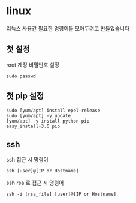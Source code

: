 # linux

리눅스 사용간 필요한 명령어들 모아두려고 만들었습니다

## 첫 설정
root 계정 비밀번호 설정

    sudo passwd

## 첫 pip 설정

    sudo [yum/apt] install epel-release
    sudo [yum/apt] -y update 
    [yum/apt] -y install python-pip
    easy_install-3.6 pip


## ssh

ssh 접근 시 명령어

    ssh [user]@[IP or Hostname]
    
ssh rsa 로 접근 시 명령어

    ssh -i [rsa_file] [user]@[IP or Hostname]
<!-- 

옵션

 내용

비고 

 -a

 인증 에이전트의 전송을 불허

 

 -c

 세션을 암호화하는데 사용할 암호 해독기를 선택한다.

  idea가 기본값이고,  arcfour가 가장 빠르며, 

  none은 rlogin이나 rsh(암호화 없음)를 사용

 -e 

 세션에 대한 이스케이프 문자를 설정

 

 -f

인증과 전송이 설정된 후에 백그라운드에서 ssh를 설정 

 

 -i

 RSA 인증을 위한 비밀 키를 읽어 올 아이덴티티 파일을 선택

 

 -k

 Kerberos 티켓의 전송을 불허

 

 -l

 원격 시스템에 사용할 로그인 이름을 설정

 

 -n

 ssh가 백그라운드에서 실행될 때 사용되는 /dev/nulls 로 부터의 stdin을 재지정

 

 -o 구성 파일의 형식을 따르는 사용자 정의 옵션 사용  -p 원격 호스트에 있는 연결할 포트 설정  
 -q

 모든 메시지를 억제하는 quiet 모드를 활성화한다.

 

 -P 특권이 부여되지 않은 포트를 사용   -t pseudo-tty 할당을 강제 . 
 -v 

 (디버깅에 유용한) 자세한 정보 표시 모드를 활성화 
 -x

 X11 전송을 불가능하게 한다. 
 -C

 모든 데이터의 압축을 요구한다. 
 -L 

 지정된 원격 호스트와 포트에 전송할 로컬 포트 설정

 
  -R 

로커 호스트와 지정된 포트로 전송될 원격 포트 설정 -->
